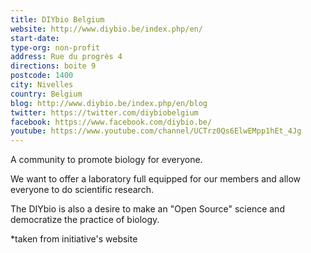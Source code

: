 ```yaml
---
title: DIYbio Belgium
website: http://www.diybio.be/index.php/en/
start-date:
type-org: non-profit
address: Rue du progrès 4
directions: boite 9
postcode: 1400
city: Nivelles
country: Belgium
blog: http://www.diybio.be/index.php/en/blog
twitter: https://twitter.com/diybiobelgium
facebook: https://www.facebook.com/diybio.be/
youtube: https://www.youtube.com/channel/UCTrz0Qs6ElwEMpp1hEt_4Jg
---
```


A community to promote biology for everyone.

We want to offer a laboratory full equipped for our members and allow everyone to do scientific research.

The DIYbio is also a desire to make an "Open Source" science  and democratize the practice of biology.


\*taken from initiative's website
